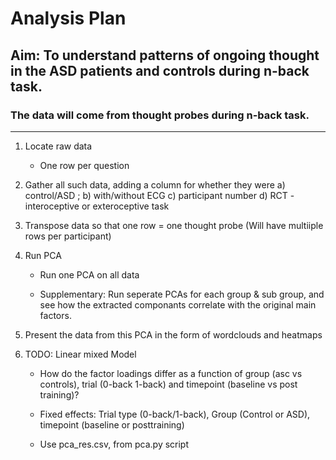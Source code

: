 # Analysis Plan 

## Aim: To understand patterns of ongoing thought in the ASD patients and controls during n-back task. 

### The data will come from thought probes during n-back task.

---

1. Locate raw data 

   - One row per question 

2. Gather all such data, adding a column for whether they were a) control/ASD ; b) with/without ECG c) participant number d) RCT - interoceptive or exteroceptive task 

3. Transpose data so that one row = one thought probe (Will have multiiple rows per participant) 

4. Run PCA 

   - Run one PCA on all data

   - Supplementary: Run seperate PCAs for each group & sub group, and see how the extracted componants correlate with the original main factors. 

5. Present the data from this PCA in the form of wordclouds and heatmaps 

6. TODO: Linear mixed Model 

   - How do the factor loadings differ as a function of group (asc vs controls), trial (0-back 1-back) and timepoint (baseline vs post training)?

   - Fixed effects: Trial type (0-back/1-back), Group (Control or ASD), timepoint (baseline or posttraining)
   - Use pca_res.csv, from pca.py script 

## 



